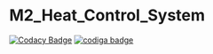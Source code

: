 # M2_Heat_Control_System
[![Codacy Badge](https://app.codacy.com/project/badge/Grade/4be591804d624019936c87e0ad2b30aa)](https://www.codacy.com/gh/Sakshiishah/M2_Temperature_Control_System/dashboard?utm_source=github.com&amp;utm_medium=referral&amp;utm_content=Sakshiishah/M2_Temperature_Control_System&amp;utm_campaign=Badge_Grade)
<a href="https://app.codiga.io/public/user/github/Sakshiishah">
   <img src="https://api.codiga.io/public/badge/user/github/Sakshiishah?style=light" alt="codiga badge" />
</a>
